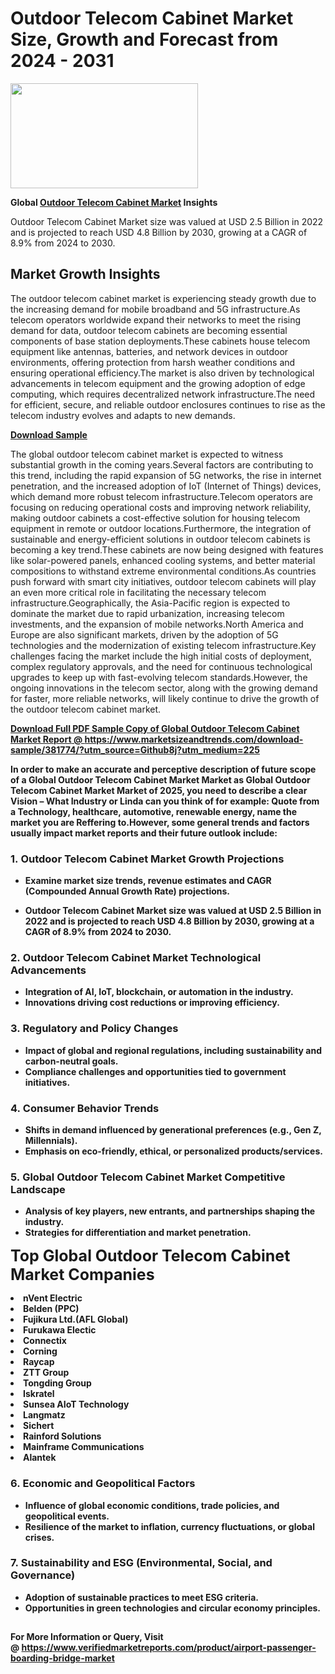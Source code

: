 <H1>Outdoor Telecom Cabinet Market Size, Growth and Forecast from 2024 - 2031</H1><img class="aligncenter size-medium wp-image-584254" src="https://thirdeyenews.in/wp-content/uploads/2024/09/Global-Market-Research-300x168.jpeg" alt="" width="300" height="168" /><p><strong>Global&nbsp;<a href="https://www.marketsizeandtrends.com/download-sample/381774/?utm_source=Github8j?utm_medium=225">Outdoor Telecom Cabinet Market</a> Insights</strong></p><p>Outdoor Telecom Cabinet Market size was valued at USD 2.5 Billion in 2022 and is projected to reach USD 4.8 Billion by 2030, growing at a CAGR of 8.9% from 2024 to 2030.</p><p><h2>Market Growth Insights</h2> <p>The outdoor telecom cabinet market is experiencing steady growth due to the increasing demand for mobile broadband and 5G infrastructure.As telecom operators worldwide expand their networks to meet the rising demand for data, outdoor telecom cabinets are becoming essential components of base station deployments.These cabinets house telecom equipment like antennas, batteries, and network devices in outdoor environments, offering protection from harsh weather conditions and ensuring operational efficiency.The market is also driven by technological advancements in telecom equipment and the growing adoption of edge computing, which requires decentralized network infrastructure.The need for efficient, secure, and reliable outdoor enclosures continues to rise as the telecom industry evolves and adapts to new demands.</p> <p><strong><a href="#">Download Sample</a></strong></p> <p>The global outdoor telecom cabinet market is expected to witness substantial growth in the coming years.Several factors are contributing to this trend, including the rapid expansion of 5G networks, the rise in internet penetration, and the increased adoption of IoT (Internet of Things) devices, which demand more robust telecom infrastructure.Telecom operators are focusing on reducing operational costs and improving network reliability, making outdoor cabinets a cost-effective solution for housing telecom equipment in remote or outdoor locations.Furthermore, the integration of sustainable and energy-efficient solutions in outdoor telecom cabinets is becoming a key trend.These cabinets are now being designed with features like solar-powered panels, enhanced cooling systems, and better material compositions to withstand extreme environmental conditions.As countries push forward with smart city initiatives, outdoor telecom cabinets will play an even more critical role in facilitating the necessary telecom infrastructure.Geographically, the Asia-Pacific region is expected to dominate the market due to rapid urbanization, increasing telecom investments, and the expansion of mobile networks.North America and Europe are also significant markets, driven by the adoption of 5G technologies and the modernization of existing telecom infrastructure.Key challenges facing the market include the high initial costs of deployment, complex regulatory approvals, and the need for continuous technological upgrades to keep up with fast-evolving telecom standards.However, the ongoing innovations in the telecom sector, along with the growing demand for faster, more reliable networks, will likely continue to drive the growth of the outdoor telecom cabinet market.</p> <p><strong><a href="#"></p><p><span class=""><strong>Download Full PDF Sample Copy of Global Outdoor Telecom Cabinet Market Report</strong> @ <a href="https://www.marketsizeandtrends.com/download-sample/381774/?utm_source=Github8j?utm_medium=225" target="_blank">https://www.marketsizeandtrends.com/download-sample/381774/?utm_source=Github8j?utm_medium=225</a></span></p><p>In order to make an accurate and perceptive description of future scope of a Global&nbsp;Outdoor Telecom Cabinet Market Market as Global&nbsp;Outdoor Telecom Cabinet Market Market of 2025, you need to describe a clear Vision &ndash; What Industry or Linda can you think of for example: Quote from a Technology, healthcare, automotive, renewable energy, name the market you are Reffering to.However, some general trends and factors usually impact market reports and their future outlook include:</p><h3>1.&nbsp;<strong>Outdoor Telecom Cabinet Market Growth Projections</strong></h3><ul><li>Examine market size trends, revenue estimates and CAGR (Compounded Annual Growth Rate) projections.</li><li><p>Outdoor Telecom Cabinet Market size was valued at USD 2.5 Billion in 2022 and is projected to reach USD 4.8 Billion by 2030, growing at a CAGR of 8.9% from 2024 to 2030.</p></li></ul><h3>2.&nbsp;<strong>Outdoor Telecom Cabinet Market Technological Advancements</strong></h3><ul><li>Integration of AI, IoT, blockchain, or automation in the industry.</li><li>Innovations driving cost reductions or improving efficiency.</li></ul><h3>3.&nbsp;<strong>Regulatory and Policy Changes</strong></h3><ul><li>Impact of global and regional regulations, including sustainability and carbon-neutral goals.</li><li>Compliance challenges and opportunities tied to government initiatives.</li></ul><h3>4.&nbsp;<strong>Consumer Behavior Trends</strong></h3><ul><li>Shifts in demand influenced by generational preferences (e.g., Gen Z, Millennials).</li><li>Emphasis on eco-friendly, ethical, or personalized products/services.</li></ul><h3>5.&nbsp;<strong>Global Outdoor Telecom Cabinet Market Competitive Landscape</strong></h3><ul><li>Analysis of key players, new entrants, and partnerships shaping the industry.</li><li>Strategies for differentiation and market penetration.</li></ul><p data-pm-slice="1 1 []"><span style="color: inherit; font-family: inherit; font-size: 25px;">Top Global Outdoor Telecom Cabinet Market Companies</span></p><div class="" data-test-id=""><p><li>nVent Electric</li><li> Belden (PPC)</li><li> Fujikura Ltd.(AFL Global)</li><li> Furukawa Electic</li><li> Connectix</li><li> Corning</li><li> Raycap</li><li> ZTT Group</li><li> Tongding Group</li><li> Iskratel</li><li> Sunsea AIoT Technology</li><li> Langmatz</li><li> Sichert</li><li> Rainford Solutions</li><li> Mainframe Communications</li><li> Alantek</li></p></div><h3>6.&nbsp;<strong>Economic and Geopolitical Factors</strong></h3><ul><li>Influence of global economic conditions, trade policies, and geopolitical events.</li><li>Resilience of the market to inflation, currency fluctuations, or global crises.</li></ul><h3>7.&nbsp;<strong>Sustainability and ESG (Environmental, Social, and Governance)</strong></h3><ul><li>Adoption of sustainable practices to meet ESG criteria.</li><li>Opportunities in green technologies and circular economy principles.</li></ul><h2><strong style="font-size: 14px;">For More Information or Query, Visit @&nbsp;</strong><a style="background-color: #ffffff; font-size: 14px;" href="https://www.marketsizeandtrends.com/report/outdoor-telecom-cabinet-market/" target="_blank">https://www.verifiedmarketreports.com/product/airport-passenger-boarding-bridge-market</a></h2>